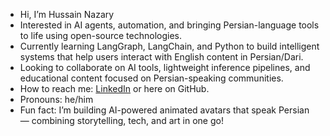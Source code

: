 -  Hi, I’m Hussain Nazary 
-  Interested in AI agents, automation, and bringing Persian-language tools to life using open-source technologies.  
-  Currently learning LangGraph, LangChain, and Python to build intelligent systems that help users interact with English content in Persian/Dari.  
-  Looking to collaborate on AI tools, lightweight inference pipelines, and educational content focused on Persian-speaking communities.  
-  How to reach me: [LinkedIn](https://www.linkedin.com/in/hussain-nazary-188b4385) or here on GitHub.  
-  Pronouns: he/him  
-  Fun fact: I’m building AI-powered animated avatars that speak Persian — combining storytelling, tech, and art in one go!


<!---
hussainnazary2/hussainnazary2 is a ✨ special ✨ repository because its `README.md` (this file) appears on your GitHub profile.
You can click the Preview link to take a look at your changes.
--->
